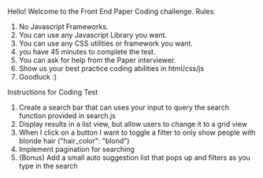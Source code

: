 Hello! Welcome to the Front End Paper Coding challenge. 
Rules: 
1. No Javascript Frameworks.
2. You can use any Javascript Library you want. 
3. You can use any CSS utilities or framework you want.
4. you have 45 minutes to complete the test. 
5. You can ask for help from the Paper interviewer. 
6. Show us your best practice coding abilities in html/css/js
7. Goodluck :)

Instructions for Coding Test
1. Create a search bar that can uses your input to query the search function provided in search.js
2. Display results in a list view, but allow users to change it to a grid view
3. When I click on a button I want to toggle a filter to only show people with blonde hair ("hair_color": "blond")
4. Implement pagination for searching
5. (Bonus) Add a small auto suggestion list that pops up and filters as you type in the search 


